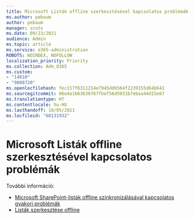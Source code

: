 ```yaml
---
title: Microsoft Listák offline szerkesztésével kapcsolatos problémák
ms.author: pebaum
author: pebaum
manager: scotv
ms.date: 09/23/2021
audience: Admin
ms.topic: article
ms.service: o365-administration
ROBOTS: NOINDEX, NOFOLLOW
localization_priority: Priority
ms.collection: Adm_O365
ms.custom:
- "14010"
- "9008720"
ms.openlocfilehash: fec217f6311214e7945ddb564f2239155d64b641
ms.sourcegitcommit: 06e4a1b63b36767fbef56d5031b7ebea44d15e67
ms.translationtype: HT
ms.contentlocale: hu-HU
ms.lasthandoff: 10/05/2021
ms.locfileid: "60131932"
---
```

# <a name="issues-with-editing-microsoft-lists-offline"></a>Microsoft Listák offline szerkesztésével kapcsolatos problémák

További információ:

- [Microsoft SharePoint-listák offline szinkronizálásával kapcsolatos gyakori problémák](https://docs.microsoft.com/sharepoint/troubleshoot/lists-and-libraries/common-sync-issues)
- [Listák szerkesztése offline](https://support.microsoft.com/office/edit-lists-offline-41403c3e-1795-4e07-b56b-ae591cbde2f9)